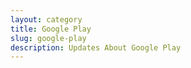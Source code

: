 ```yaml
---
layout: category
title: Google Play
slug: google-play
description: Updates About Google Play
---
```


